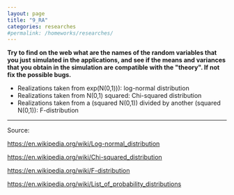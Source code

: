 ```yaml
---
layout: page
title: "9_RA"
categories: researches
#permalink: /homeworks/researches/
---
```

<b>Try to find on the web what are the names of the random variables that you just simulated in the applications, and see if the means and variances that you obtain in the simulation are compatible with the "theory". If not fix the possible bugs.</b>

- Realizations taken from exp(N(0,1))): log-normal distribution
- Realizations taken from N(0,1) squared: Chi-squared distribution
- Realizations taken from a (squared N(0,1)) divided by another (squared N(0,1)): F-distribution


--------------------------------------------------------------------------------------
Source:

https://en.wikipedia.org/wiki/Log-normal_distribution

https://en.wikipedia.org/wiki/Chi-squared_distribution

https://en.wikipedia.org/wiki/F-distribution

https://en.wikipedia.org/wiki/List_of_probability_distributions
